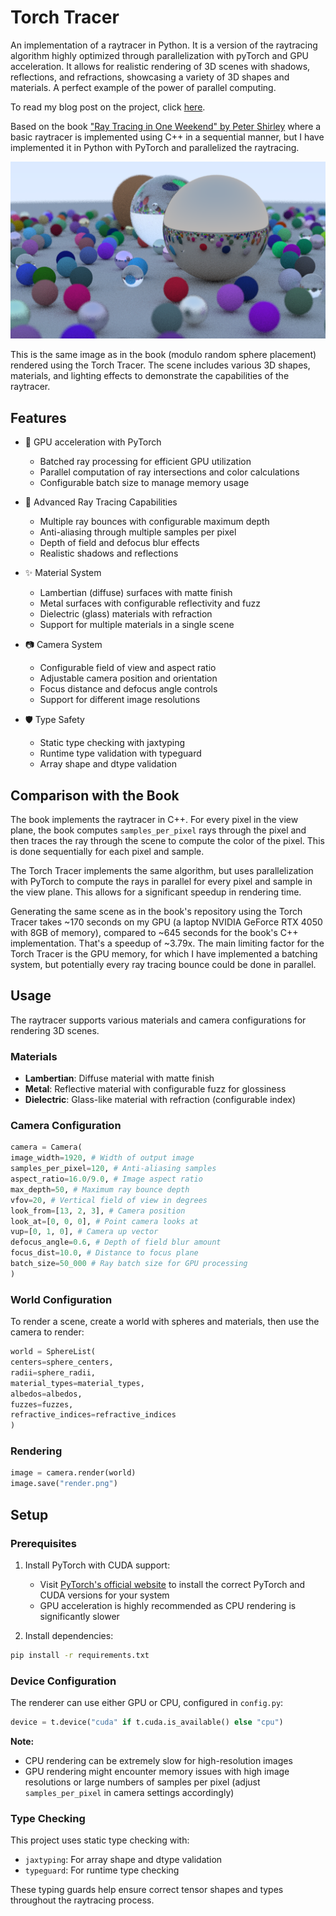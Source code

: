 # Torch Tracer

An implementation of a raytracer in Python. It is a version of the raytracing algorithm highly
optimized through parallelization with pyTorch and GPU acceleration. It allows for realistic
rendering of 3D scenes with shadows, reflections, and refractions, showcasing a variety of 3D shapes
and materials. A perfect example of the power of parallel computing.

To read my blog post on the project, click [here](https://mvazquez.ai/blog/output/2024-10-27-torch-tracing-01/content.html).

Based on the book ["Ray Tracing in One Weekend" by Peter Shirley](https://raytracing.github.io/books/RayTracingInOneWeekend.html) where a basic raytracer is implemented using C++ in a sequential manner, but I have implemented it in Python with PyTorch and parallelized the raytracing.

![Example Rendered Image](image.png)

This is the same image as in the book (modulo random sphere placement) rendered using the Torch Tracer. The scene includes various 3D shapes, materials, and lighting effects to demonstrate the capabilities of the raytracer.

## Features

- 🚀 GPU acceleration with PyTorch

  - Batched ray processing for efficient GPU utilization
  - Parallel computation of ray intersections and color calculations
  - Configurable batch size to manage memory usage

- 🎨 Advanced Ray Tracing Capabilities

  - Multiple ray bounces with configurable maximum depth
  - Anti-aliasing through multiple samples per pixel
  - Depth of field and defocus blur effects
  - Realistic shadows and reflections

- ✨ Material System

  - Lambertian (diffuse) surfaces with matte finish
  - Metal surfaces with configurable reflectivity and fuzz
  - Dielectric (glass) materials with refraction
  - Support for multiple materials in a single scene

- 📷 Camera System

  - Configurable field of view and aspect ratio
  - Adjustable camera position and orientation
  - Focus distance and defocus angle controls
  - Support for different image resolutions

- 🛡️ Type Safety
  - Static type checking with jaxtyping
  - Runtime type validation with typeguard
  - Array shape and dtype validation

## Comparison with the Book

The book implements the raytracer in C++. For every pixel in the view plane, the book computes `samples_per_pixel` rays through the pixel and then traces the ray through the scene to compute the color of the pixel. This is done sequentially for each pixel and sample.

The Torch Tracer implements the same algorithm, but uses parallelization with PyTorch to compute the rays in parallel for every pixel and sample in the view plane. This allows for a significant speedup in rendering time.

Generating the same scene as in the book's repository using the Torch Tracer takes ~170 seconds on my GPU (a laptop NVIDIA GeForce RTX 4050 with 8GB of memory), compared to ~645 seconds for the book's C++ implementation. That's a speedup of ~3.79x. The main limiting factor for the Torch Tracer is the GPU memory, for which I have implemented a batching system, but potentially every ray tracing bounce could be done in parallel.

## Usage

The raytracer supports various materials and camera configurations for rendering 3D scenes.

### Materials

- **Lambertian**: Diffuse material with matte finish
- **Metal**: Reflective material with configurable fuzz for glossiness
- **Dielectric**: Glass-like material with refraction (configurable index)

### Camera Configuration

```python
camera = Camera(
image_width=1920, # Width of output image
samples_per_pixel=120, # Anti-aliasing samples
aspect_ratio=16.0/9.0, # Image aspect ratio
max_depth=50, # Maximum ray bounce depth
vfov=20, # Vertical field of view in degrees
look_from=[13, 2, 3], # Camera position
look_at=[0, 0, 0], # Point camera looks at
vup=[0, 1, 0], # Camera up vector
defocus_angle=0.6, # Depth of field blur amount
focus_dist=10.0, # Distance to focus plane
batch_size=50_000 # Ray batch size for GPU processing
)
```

### World Configuration

To render a scene, create a world with spheres and materials, then use the camera to render:

```python
world = SphereList(
centers=sphere_centers,
radii=sphere_radii,
material_types=material_types,
albedos=albedos,
fuzzes=fuzzes,
refractive_indices=refractive_indices
)
```

### Rendering

```python
image = camera.render(world)
image.save("render.png")
```

## Setup

### Prerequisites

1. Install PyTorch with CUDA support:

   - Visit [PyTorch's official website](https://pytorch.org/get-started/locally/) to install the correct PyTorch and CUDA versions for your system
   - GPU acceleration is highly recommended as CPU rendering is significantly slower

2. Install dependencies:

```bash
pip install -r requirements.txt
```

### Device Configuration

The renderer can use either GPU or CPU, configured in `config.py`:

```python
device = t.device("cuda" if t.cuda.is_available() else "cpu")
```

**Note:**

- CPU rendering can be extremely slow for high-resolution images
- GPU rendering might encounter memory issues with high image resolutions or large numbers of samples per pixel (adjust `samples_per_pixel` in camera settings accordingly)

### Type Checking

This project uses static type checking with:

- `jaxtyping`: For array shape and dtype validation
- `typeguard`: For runtime type checking

These typing guards help ensure correct tensor shapes and types throughout the raytracing process.
